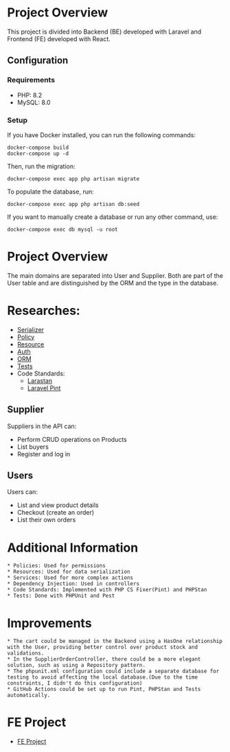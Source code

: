 # Project Overview

This project is divided into Backend (BE) developed with Laravel and Frontend (FE) developed with React.

## Configuration

### Requirements

- PHP: 8.2
- MySQL: 8.0

### Setup

If you have Docker installed, you can run the following commands:

```shell
docker-compose build
docker-compose up -d
```

Then, run the migration:

```shell
docker-compose exec app php artisan migrate
```

To populate the database, run:

```shell
docker-compose exec app php artisan db:seed
```

If you want to manually create a database or run any other command, use:

```shell
docker-compose exec db mysql -u root
```

# Project Overview

The main domains are separated into User and Supplier. Both are part of the User table and are distinguished by the ORM and the type in the database.

# Researches:
- [Serializer](https://laravel.com/docs/10.x/eloquent-resources)
- [Policy](https://laravel.com/docs/10.x/authorization)
- [Resource](https://laravel.com/docs/10.x/eloquent-resources)
- [Auth](https://laravel.com/docs/10.x/sanctum)
- [ORM](https://laravel.com/docs/10.x/eloquent)
- [Tests](https://pestphp.com/docs/installation)
- Code Standards:
    - [Larastan](https://github.com/larastan/larastan)
    - [Laravel Pint](https://laravel.com/docs/10.x/pint)



## Supplier
Suppliers in the API can:
- Perform CRUD operations on Products
- List buyers
- Register and log in

## Users
Users can:
- List and view product details
- Checkout (create an order)
- List their own orders

# Additional Information
    * Policies: Used for permissions
    * Resources: Used for data serialization
    * Services: Used for more complex actions
    * Dependency Injection: Used in controllers
    * Code Standards: Implemented with PHP CS Fixer(Pint) and PHPStan
    * Tests: Done with PHPUnit and Pest



# Improvements
    * The cart could be managed in the Backend using a HasOne relationship with the User, providing better control over product stock and validations.
    * In the SupplierOrderController, there could be a more elegant solution, such as using a Repository pattern.
    * The phpunit.xml configuration could include a separate database for testing to avoid affecting the local database.(Due to the time constraints, I didn't do this configuration)
    * GitHub Actions could be set up to run Pint, PHPStan and Tests automatically.

# FE Project

- [FE Project](https://github.com/rodrigonbarreto/wize-store-fe)
